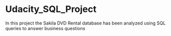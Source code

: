 # Udacity_SQL_Project
In this project the Sakila DVD Rental database has been analyzed using SQL queries to answer business questions 

